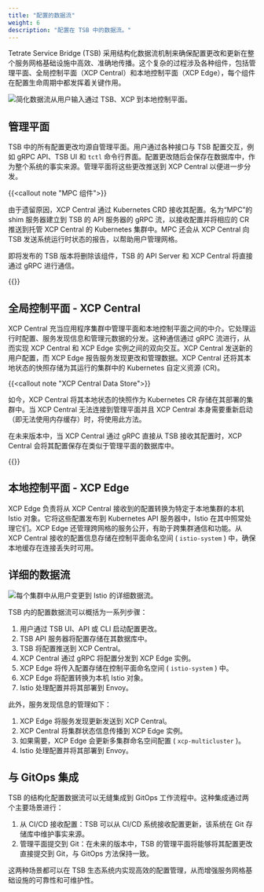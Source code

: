 ```yaml
---
title: "配置的数据流"
weight: 6
description: "配置在 TSB 中的数据流。"
---
```


Tetrate Service Bridge (TSB) 采用结构化数据流机制来确保配置更改和更新在整个服务网格基础设施中高效、准确地传播。这个复杂的过程涉及各种组件，包括管理平面、全局控制平面（XCP Central）和本地控制平面（XCP Edge），每个组件在配置生命周期中都发挥着关键作用。

![简化数据流从用户输入通过 TSB、XCP 到本地控制平面。](../../assets/concepts/tsb-data-flow.svg)

## 管理平面

TSB 中的所有配置更改均源自管理平面。用户通过各种接口与 TSB 配置交互，例如 gRPC API、TSB UI 和 `tctl` 命令行界面。配置更改随后会保存在数据库中，作为整个系统的事实来源。管理平面将这些更改推送到 XCP Central 以便进一步分发。

{{<callout note "MPC 组件">}}

由于遗留原因，XCP Central 通过 Kubernetes CRD 接收其配置。名为“MPC”的 shim 服务器建立到 TSB 的 API 服务器的 gRPC 流，以接收配置并将相应的 CR 推送到托管 XCP Central 的 Kubernetes 集群中。MPC 还会从 XCP Central 向 TSB 发送系统运行时状态的报告，以帮助用户管理网格。

即将发布的 TSB 版本将删除该组件，TSB 的 API Server 和 XCP Central 将直接通过 gRPC 进行通信。

{{</callout>}}

## 全局控制平面 - XCP Central

XCP Central 充当应用程序集群中管理平面和本地控制平面之间的中介。它处理运行时配置、服务发现信息和管理元数据的分发。这种通信通过 gRPC 流进行，从而实现 XCP Central 和 XCP Edge 实例之间的双向交互。XCP Central 发送新的用户配置，而 XCP Edge 报告服务发现更改和管理数据。XCP Central 还将其本地状态的快照存储为其运行的集群中的 Kubernetes 自定义资源 (CR)。

{{<callout note "XCP Central Data Store">}}

如今，XCP Central 将其本地状态的快照作为 Kubernetes CR 存储在其部署的集群中。当 XCP Central 无法连接到管理平面并且 XCP Central 本身需要重新启动（即无法使用内存缓存）时，将使用此方法。

在未来版本中，当 XCP Central 通过 gRPC 直接从 TSB 接收其配置时，XCP Central 会将其配置保存在类似于管理平面的数据库中。

{{</callout>}}

## 本地控制平面 - XCP Edge

XCP Edge 负责将从 XCP Central 接收到的配置转换为特定于本地集群的本机 Istio 对象。它将这些配置发布到 Kubernetes API 服务器中，Istio 在其中照常处理它们。XCP Edge 还管理跨网格的服务公开，有助于跨集群通信和功能。从 XCP Central 接收的配置信息存储在控制平面命名空间 ( `istio-system` ) 中，确保本地缓存在连接丢失时可用。

##  详细的数据流

![每个集群中从用户变更到 Istio 的详细数据流。](../../assets/concepts/configuration-dataflow.svg)

TSB 内的配置数据流可以概括为一系列步骤：

1. 用户通过 TSB UI、API 或 CLI 启动配置更改。
2. TSB API 服务器将配置存储在其数据库中。
3. TSB 将配置推送到 XCP Central。
4. XCP Central 通过 gRPC 将配置分发到 XCP Edge 实例。
5. XCP Edge 将传入配置存储在控制平面命名空间 ( `istio-system` ) 中。
6. XCP Edge 将配置转换为本机 Istio 对象。
7. Istio 处理配置并将其部署到 Envoy。

此外，服务发现信息的管理如下：

1. XCP Edge 将服务发现更新发送到 XCP Central。
2. XCP Central 将集群状态信息传播到 XCP Edge 实例。
3. 如果需要，XCP Edge 会更新多集群命名空间配置 ( `xcp-multicluster` )。
4. Istio 处理配置并将其部署到 Envoy。

##  与 GitOps 集成

TSB 的结构化配置数据流可以无缝集成到 GitOps 工作流程中。这种集成通过两个主要场景进行：

1. 从 CI/CD 接收配置：TSB 可以从 CI/CD 系统接收配置更新，该系统在 Git 存储库中维护事实来源。
2. 管理平面提交到 Git：在未来的版本中，TSB 的管理平面将能够将其配置更改直接提交到 Git，与 GitOps 方法保持一致。

这两种场景都可以在 TSB 生态系统内实现高效的配置管理，从而增强服务网格基础设施的可靠性和可维护性。
